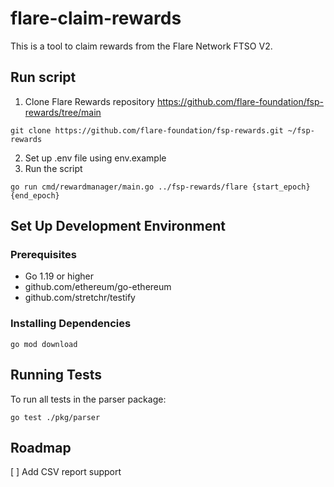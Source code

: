 # flare-claim-rewards
This is a tool to claim rewards from the Flare Network FTSO V2.

## Run script
1. Clone Flare Rewards repository https://github.com/flare-foundation/fsp-rewards/tree/main
```
git clone https://github.com/flare-foundation/fsp-rewards.git ~/fsp-rewards
```
2. Set up .env file using env.example
3. Run the script
```
go run cmd/rewardmanager/main.go ../fsp-rewards/flare {start_epoch} {end_epoch}
```

## Set Up Development Environment

### Prerequisites
- Go 1.19 or higher
- github.com/ethereum/go-ethereum
- github.com/stretchr/testify

### Installing Dependencies

```
go mod download
```

## Running Tests

To run all tests in the parser package:
```
go test ./pkg/parser
```

## Roadmap
[ ] Add CSV report support